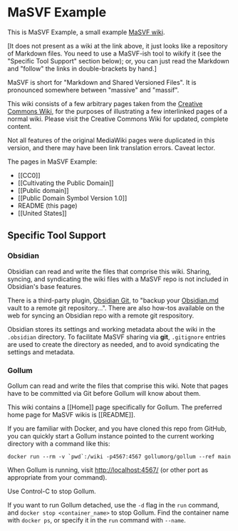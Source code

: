 # MaSVF Example

This is MaSVF Example, a small example [MaSVF wiki](https://github.com/peterkaminski/masvf-wiki).

[It does not present as a wiki at the link above, it just looks like a repository of Markdown files.  You need to use a MaSVF-ish tool to wikify it (see the "Specific Tool Support" section below); or, you can just read the Markdown and "follow" the links in double-brackets by hand.]

MaSVF is short for "Markdown and Shared Versioned Files". It is pronounced somewhere between "massive" and "massif".

This wiki consists of a few arbitrary pages taken from the [Creative Commons Wiki](https://wiki.creativecommons.org/wiki/Main_Page), for the purposes of illustrating a few interlinked pages of a normal wiki.  Please visit the Creative Commons Wiki for updated, complete content.

Not all features of the original MediaWiki pages were duplicated in this version, and there may have been link translation errors. Caveat lector.

The pages in MaSVF Example:

- [[CC0]]
- [[Cultivating the Public Domain]]
- [[Public domain]]
- [[Public Domain Symbol Version 1.0]]
- README (this page)
- [[United States]]

## Specific Tool Support

### Obsidian

Obsidian can read and write the files that comprise this wiki.  Sharing, syncing, and syndicating the wiki files with a MaSVF repo is not included in Obsidian's base features.

There is a third-party plugin, [Obsidian Git](https://github.com/denolehov/obsidian-git), to "backup your [Obsidian.md](https://obsidian.md/) vault to a remote git repository...".  There are also how-tos available on the web for syncing an Obsidian repo with a remote git respository.

Obsidian stores its settings and working metadata about the wiki in the `.obsidian` directory.  To facilitate MaSVF sharing via **git**, `.gitignore`  entries are used to create the directory as needed, and to avoid syndicating the settings and metadata.

### Gollum

Gollum can read and write the files that comprise this wiki.  Note that pages have to be committed via Git before Gollum will know about them.

This wiki contains a [[Home]] page specifically for Gollum.  The preferred home page for MaSVF wikis is [[README]].

If you are familiar with Docker, and you have cloned this repo from GitHub, you can quickly start a Gollum instance pointed to the current working directory with a command like this:

```shell
docker run --rm -v `pwd`:/wiki -p4567:4567 gollumorg/gollum --ref main
```

When Gollum is running, visit [http://localhost:4567/](http://localhost:4567/) (or other port as appropriate from your command).

Use Control-C to stop Gollum.

If you want to run Gollum detached, use the `-d` flag in the `run` command, and `docker stop <container_name>` to stop Gollum.  Find the container name with `docker ps`, or specify it in the `run` command with `--name`.
